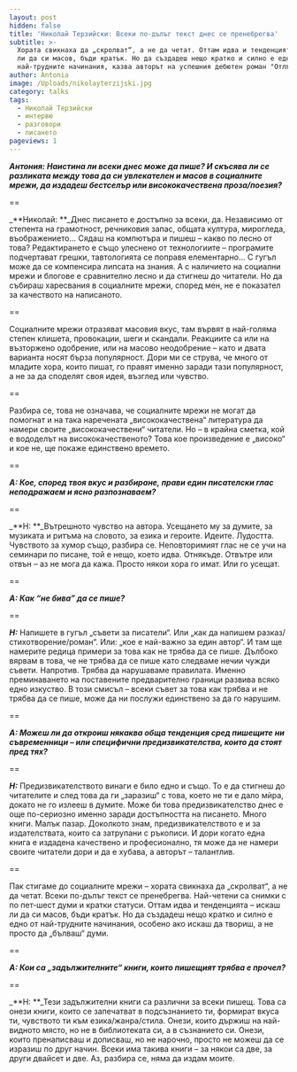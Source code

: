 ```yaml
---
layout: post
hidden: false
title: 'Николай Терзийски: Всеки по-дълъг текст днес се пренебрегва'
subtitle: >-
  Хората свикнаха да „скролват“, а не да четат. Оттам идва и тенденцията – искаш
  ли да си масов, бъди кратък. Но да създадеш нещо кратко и силно е едно от
  най-трудните начинания, казва авторът на успешния дебютен роман "Отлъчване"
author: Antonia
image: /Uploads/nikolayterzijski.jpg
category: talks
tags:
  - Николай Терзийски
  - интервю
  - разговори
  - писането
pageviews: 1
---
```

_**Антония: Наистина ли всеки днес може  да пише? И скъсява ли се разликата между това да си увлекателен и масов в социалните мрежи, да издадеш бестселър или висококачествена проза/поезия?**_

\==

_**Николай: **_Днес писането е достъпно за всеки, да. Независимо от степента на грамотност, речниковия запас, общата култура, мирогледа, въображението... Сядаш на компютъра и пишеш – какво по лесно от това? Редактирането е също улеснено от технологиите – програмите подчертават грешки, тавтологията се поправя елементарно... С гугъл може да се компенсира липсата на знания. А с наличието на социални мрежи и блогове е сравнително лесно и да стигнеш до читатели. Но да събираш харесвания в социалните мрежи, според мен, не е показател за качеството на написаното.

\==

Социалните мрежи отразяват масовия вкус, там вървят в най-голяма степен клишета, провокации, шеги и скандали. Реакциите са или на възторжено одобрение, или на масово неодобрение – като и двата варианта носят бърза популярност. Дори ми се струва, че много от младите хора, които пишат, го правят именно заради тази популярност, а не за да споделят своя идея, възглед или чувство.

\==

Разбира се, това не означава, че социалните мрежи не могат да помогнат и на така наречената „висококачествена“ литература да намери своите „висококачествени“ читатели. Но – в крайна сметка, кой е вододелът на висококачественото? Това кое произведение е „високо“ и кое не, ще покаже единствено времето.

\==

_**А: Кое, според твоя вкус и разбиране, прави един писателски глас неподражаем и ясно разпознаваем?**_

\==

_**Н: **_Вътрешното чувство на автора. Усещането му за думите, за музиката и ритъма на словото, за езика и героите. Идеите. Лудостта. Чувството за хумор също, разбира се. Неповторимият глас не се учи на семинари по писане, той е нещо, което идва. Отнякъде. Отвътре или отвън – аз не мога да кажа. Просто някои хора го имат. Или го усещат. 

\==

_**А: Как “не бива” да се пише?**_

\==

_**Н:**_ Напишете в гугъл „съвети за писатели“. Или „как да напишем разказ/стихотворение/роман“. Или: „кое е най-важно за един автор“. И там ще намерите редица примери за това как не трябва да се пише. Дълбоко вярвам в това, че не трябва да се пише като следваме нечии чужди съвети. Напротив. Трябва да нарушаваме правилата. Именно преминаването на поставените предварително граници развива всяко едно изкуство. В този смисъл – всеки съвет за това как трябва и не трябва да се пише, може да ни послужи единствено за да го нарушим.

\==

_**А: Можеш ли да откроиш някаква обща тенденция сред пишещите ни съвременници – или специфични предизвикателства, които да стоят пред тях?**_

\==

_**Н:**_ Предизвикателството винаги е било едно и също. То е да стигнеш до читателите и след това да ги „заразиш“ с това, което не ти е дало мѝра, докато не го излееш в думите. Може би това предизвикателство днес е още по-сериозно именно заради достъпността на писането. Много книги. Малък пазар. Доколкото знам, предизвикателството е и за издателствата, които са затрупани с ръкописи. И дори когато една книга е издадена качествено и професионално, тя може да не намери своите читатели дори и да е хубава, а авторът – талантлив.

\==

Пак стигаме до социалните мрежи – хората свикнаха да „скролват“, а не да четат. Всеки по-дълъг текст се пренебрегва. Най-четени са снимки с по пет-шест думи и кратки статуси. Оттам идва и тенденцията – искаш ли да си масов, бъди кратък. Но да създадеш нещо кратко и силно е едно от най-трудните начинания, особено ако искаш да твориш, а не просто да „бълваш“ думи.

\==

_**А:  Кои са „задължителните“ книги, които пишещият трябва е прочел?**_

\==

_**Н: **_Тези задължителни книги са различни за всеки пишещ. Това са онези книги, които се запечатват в подсъзнанието ти, формират вкуса ти, чувството ти към езика/жанра/стила. Онези, които държиш на най-видното място, но не в библиотеката си, а в съзнанието си. Онези, които пренаписваш и дописваш, но не нарочно, просто не можеш да се изразиш по друг начин. Всеки има такива книги – за някои са две, за други двайсет и две. Аз, разбира се, няма да издам моите.
